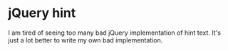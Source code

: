 jQuery hint
===========

I am tired of seeing too many bad jQuery implementation of hint text. It's just a lot better
to write my own bad implementation.
